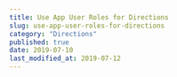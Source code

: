 ```yaml
---
title: Use App User Roles for Directions
slug: use-app-user-roles-for-directions
category: "Directions"
published: true
date: 2019-07-10
last_modified_at: 2019-07-12
---
```

